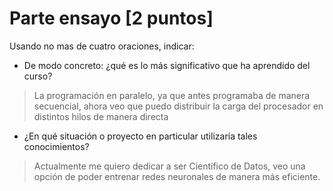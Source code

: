 # Parte ensayo  [2 puntos]

Usando no mas de cuatro oraciones, indicar:
- De modo concreto: ¿qué es lo más significativo que ha aprendido del curso?
> La programación en paralelo, ya que antes programaba de manera secuencial, ahora veo que puedo distribuir la carga del procesador en distintos hilos de manera directa
- ¿En qué situación o proyecto en particular utilizaría tales conocimientos?
> Actualmente me quiero dedicar a ser Científico de Datos, veo una opción de poder entrenar redes neuronales de manera más eficiente.



